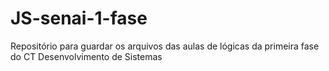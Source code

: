 # JS-senai-1-fase
Repositório para guardar os arquivos das aulas de lógicas da primeira fase do CT Desenvolvimento de Sistemas
